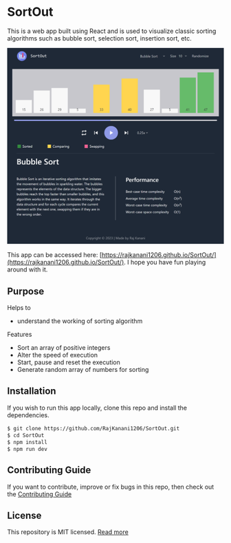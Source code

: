 # SortOut

This is a web app built using React and is used to visualize classic sorting algorithms such as bubble sort, selection sort, insertion sort, etc.

<img src="cover.png" alt="cover" />

This app can be accessed here: [https://rajkanani1206.github.io/SortOut/](https://rajkanani1206.github.io/SortOut/).
I hope you have fun playing around with it.

## Purpose

Helps to

- understand the working of sorting algorithm

Features

- Sort an array of positive integers
- Alter the speed of execution
- Start, pause and reset the execution
- Generate random array of numbers for sorting

## Installation

If you wish to run this app locally, clone this repo and install the dependencies.

```
$ git clone https://github.com/RajKanani1206/SortOut.git
$ cd SortOut
$ npm install
$ npm run dev
```

## Contributing Guide

If you want to contribute, improve or fix bugs in this repo, then check out the [Contributing Guide](./CONTRIBUTING.md)

## License

This repository is MIT licensed. [Read more](./LICENSE)
